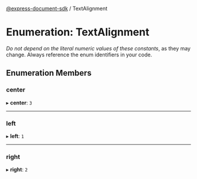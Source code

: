 [@express-document-sdk](../overview.md) / TextAlignment

# Enumeration: TextAlignment

<InlineAlert slots="text" variant="warning"/>

_Do not depend on the literal numeric values of these constants_, as they may change. Always reference the enum identifiers in your code.

## Enumeration Members

### center

▸ **center**: `3`

---

### left

▸ **left**: `1`

---

### right

▸ **right**: `2`
